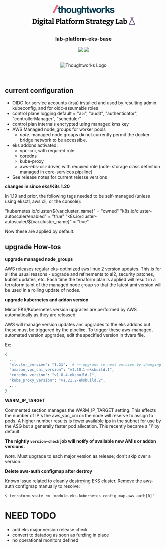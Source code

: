 <div align="center">
	<p>
		<img alt="Thoughtworks Logo" src="https://raw.githubusercontent.com/ThoughtWorks-DPS/static/master/thoughtworks_flamingo_wave.png?sanitize=true" width=200 />
    <br />
		<img alt="DPS Title" src="https://raw.githubusercontent.com/ThoughtWorks-DPS/static/master/dps_lab_title.png?sanitize=true" width=350/>
	</p>
  <h3>lab-platform-eks-base</h3>
  <a href="https://app.circleci.com/pipelines/github/ThoughtWorks-DPS/lab-platform-eks-base"><img src="https://circleci.com/gh/ThoughtWorks-DPS/lab-platform-eks-base.svg?style=shield"></a> <a href="https://opensource.org/licenses/MIT"><img src="https://img.shields.io/badge/license-MIT-blue.svg"></a>
</div>
<br />

<div align="center">
	<p>
		<img alt="Thoughtworks Logo" src="https://raw.githubusercontent.com/ThoughtWorks-DPS/lab-platform-eks/main/pipeline.png?sanitize=true" width=800 />
	</p>
</div>
<br />

## current configuration

* OIDC for service accounts (irsa) installed and used by resulting admin kubeconfig, and for oidc-assumable roles
* control plane logging default = "api", "audit", "authenticator", "controllerManager", "scheduler"
* control plan internals encrypted using managed kms key
* AWS Managed node_groups for worker pools
  * _note._ managed node groups do not currently permit the docker bridge network to be accessible.
* eks addons activated:
  * vpc-cni, with required role
  * coredns
  * kube-proxy
  * aws-ebs-csi-driver, with required role (note: storage class definition managed in core-services pipeline)
* See release notes for current release versions

**changes in since eks/K8s 1.20**

In 1.19 and prior, the following tags needed to be self-managed (unless using eksctl, aws cli, or the console):  

"kubernetes.io/cluster/${var.cluster_name}" = "owned"  
"k8s.io/cluster-autoscaler/enabled" = "true"  
"k8s.io/cluster-autoscaler/${var.cluster_name}" = "true"  

Now these are applied by default.  

## upgrade How-tos

**upgrade managed node_groups**

AWS releases regular eks-optimized aws linux 2 version updates. This is for all the usual reasons - upgrade and refinements to al2, security patches, kublet updates, etc. Each time the terraform plan is applied will result in a terraform taint of the managed node group so that the latest ami version will be used in a rolling update of nodes.  

**upgrade kubernetes and addon version**

Minor EKS/Kubernetes version upgrades are performed by AWS automatically as they are released.  

AWS will manage version updates and upgrades to the eks addons but these must be triggered by the pipeline. To trigger these aws-managed, automated version upgrades, edit the specified version in tfvars file.  

Ex:
```bash
{
  ...
  "cluster_version": "1.21",  # <= upgrade to next version by changing to "1.22"
  "amazon_vpc_cni_version": "v1.10.1-eksbuild.1",
  "coredns_version": "v1.8.4-eksbuild.1",
  "kube_proxy_version": "v1.21.2-eksbuild.2",
  ...
}
```

**WARM_IP_TARGET**  

Commented section manages the WARM_IP_TARGET setting. This effects the number of IP's the aws_vpc_cni on the node will reserve to assign to pods. A higher number results is fewer available ips in the subnet for use by the ASG but a generally faster pod allocation. This recently became a '1' by default.  

**The nightly `version-check` job will notify of available new AMIs or addon versions.**  

_Note._ Must upgrade to each major version as release; don't skip over a version.  

**Delete aws-auth configmap after destroy**

Known issue related to cleanly destroying EKS cluster. Remove the aws-auth configmap manually to resolve:  

```
$ terraform state rm 'module.eks.kubernetes_config_map.aws_auth[0]'
```

# NEED TODO

- add eks major version release check
- convert to datadog as soon as funding in place
- no operational monitors defined
